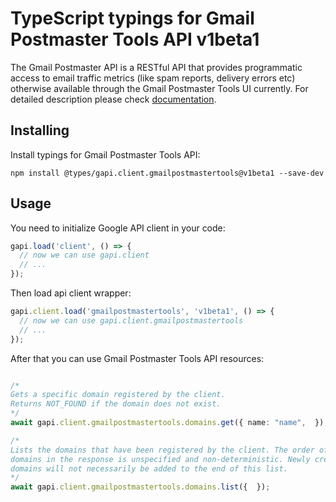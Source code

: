 # TypeScript typings for Gmail Postmaster Tools API v1beta1

The Gmail Postmaster API is a RESTful API that provides programmatic access to email traffic metrics (like spam reports, delivery errors etc) otherwise available through the Gmail Postmaster Tools UI currently.
For detailed description please check [documentation](https://developers.google.com/gmail/postmaster).

## Installing

Install typings for Gmail Postmaster Tools API:

```
npm install @types/gapi.client.gmailpostmastertools@v1beta1 --save-dev
```

## Usage

You need to initialize Google API client in your code:

```typescript
gapi.load('client', () => {
  // now we can use gapi.client
  // ...
});
```

Then load api client wrapper:

```typescript
gapi.client.load('gmailpostmastertools', 'v1beta1', () => {
  // now we can use gapi.client.gmailpostmastertools
  // ...
});
```



After that you can use Gmail Postmaster Tools API resources:

```typescript

/*
Gets a specific domain registered by the client.
Returns NOT_FOUND if the domain does not exist.
*/
await gapi.client.gmailpostmastertools.domains.get({ name: "name",  });

/*
Lists the domains that have been registered by the client. The order of
domains in the response is unspecified and non-deterministic. Newly created
domains will not necessarily be added to the end of this list.
*/
await gapi.client.gmailpostmastertools.domains.list({  });
```
